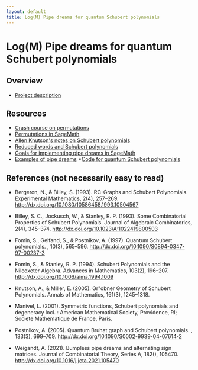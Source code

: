 ```yaml
---
layout: default
title: Log(M) Pipe dreams for quantum Schubert polynomials
---
```

Log(M) Pipe dreams for quantum Schubert polynomials
===

Overview
---
* [Project description](https://lsa.umich.edu/content/dam/math-assets/logm/fa%2723/logm-quantum-schubert-polys.pdf)

Resources
---
* [Crash course on permutations](https://www.dropbox.com/s/uldwxuif9sitida/LogM-Permutations.pdf?dl=0)
* [Permutations in SageMath](https://cocalc.com/share/public_paths/780be85bdb26bcaa74231e8a2537f199bb019f54)
* [Allen Knutson's notes on Schubert polynomials](https://pi.math.cornell.edu/~allenk/schubnotes.pdf)
* [Reduced words and Schubert polynomials](https://www.dropbox.com/s/38zti96g3brrj00/LogM-Reduced%20words%20and%20Schubert%20polynomials.pdf?dl=0)
* [Goals for implementing pipe dreams in SageMath](https://www.dropbox.com/s/c1bmvg7llfpscn8/LogM-Pipe%20dreams.pdf?dl=0)
* [Examples of pipe dreams](https://www.dropbox.com/s/4qm9si6mqn112mn/LogM-Pipe%20dreams%20for%20S3%20and%20other%20examples.pdf?dl=0)
*[Code for quantum Schubert polynomials](https://www.dropbox.com/s/ajnw2resoryh1od/quantum_schubert_polynomials.py?dl=0)

References (not necessarily easy to read)
---
* Bergeron, N., & Billey, S. (1993). RC-Graphs and Schubert
  Polynomials. Experimental Mathematics, 2(4),
  257–269. http://dx.doi.org/10.1080/10586458.1993.10504567

* Billey, S. C., Jockusch, W., & Stanley, R. P. (1993). Some
  Combinatorial Properties of Schubert Polynomials. Journal of
  Algebraic Combinatorics, 2(4),
  345–374. http://dx.doi.org/10.1023/A:1022419800503

* Fomin, S., Gelfand, S., & Postnikov, A. (1997). Quantum Schubert
  polynomials. , 10(3),
  565–596. http://dx.doi.org/10.1090/S0894-0347-97-00237-3

* Fomin, S., & Stanley, R. P. (1994). Schubert Polynomials and the
  Nilcoxeter Algebra. Advances in Mathematics, 103(2),
  196–207. http://dx.doi.org/10.1006/aima.1994.1009

* Knutson, A., & Miller, E. (2005). Gr\"obner Geometry of Schubert
  Polynomials. Annals of Mathematics, 161(3), 1245–1318.

* Manivel, L. (2001). Symmetric functions, Schubert polynomials and
  degeneracy loci. : American Mathematical Society, Providence, RI;
  Societe Mathematique de France, Paris.

* Postnikov, A. (2005). Quantum Bruhat graph and Schubert
  polynomials. , 133(3),
  699–709. http://dx.doi.org/10.1090/S0002-9939-04-07614-2

* Weigandt, A. (2021). Bumpless pipe dreams and alternating sign
  matrices. Journal of Combinatorial Theory, Series A, 182(), 105470.
  http://dx.doi.org/10.1016/j.jcta.2021.105470




